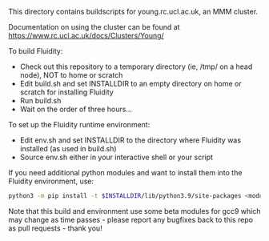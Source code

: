 This directory contains buildscripts for young.rc.ucl.ac.uk, an MMM cluster.

Documentation on using the cluster can be found at https://www.rc.ucl.ac.uk/docs/Clusters/Young/

To build Fluidity:

* Check out this repository to a temporary directory (ie, /tmp/<yourusername> on a head node), NOT to home or scratch
* Edit build.sh and set INSTALLDIR to an empty directory on home or scratch for installing Fluidity
* Run build.sh
* Wait on the order of three hours...

To set up the Fluidity runtime environment:

* Edit env.sh and set INSTALLDIR to the directory where Fluidity was installed (as used in build.sh)
* Source env.sh either in your interactive shell or your script

If you need additional python modules and want to install them into the Fluidity environment, use:

```bash
python3 -m pip install -t $INSTALLDIR/lib/python3.9/site-packages <module>
```

Note that this build and environment use some beta modules for gcc9 which may change as time passes - please report
any bugfixes back to this repo as pull requests - thank you!
